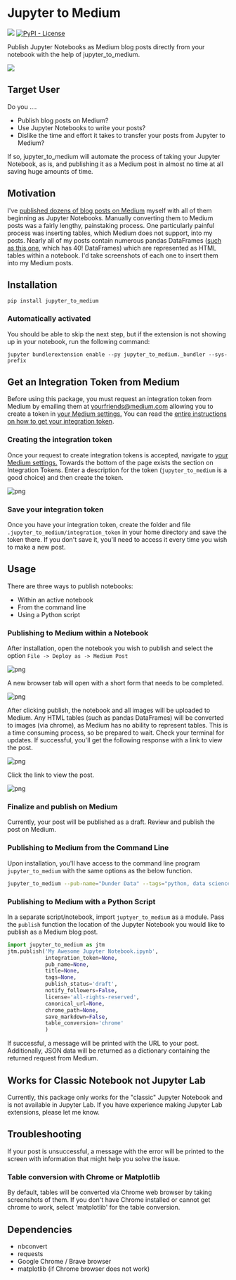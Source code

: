 # Jupyter to Medium

[![](https://img.shields.io/pypi/v/jupyter_to_medium)](https://pypi.org/project/jupyter_to_medium)
[![PyPI - License](https://img.shields.io/pypi/l/jupyter_to_medium)](LICENSE)

Publish Jupyter Notebooks as Medium blog posts directly from your notebook with the help of jupyter_to_medium.

![](docs/images/social_share_small.png)

## Target User

Do you ....

* Publish blog posts on Medium?
* Use Jupyter Notebooks to write your posts?
* Dislike the time and effort it takes to transfer your posts from Jupyter to Medium?

If so, jupyter_to_medium will automate the process of taking your Jupyter Notebook, as is, and publishing it as a Medium post in almost no time at all saving huge amounts of time.

## Motivation

I've [published dozens of blog posts on Medium][0] myself with all of them beginning as Jupyter Notebooks. Manually converting them to Medium posts was a fairly lengthy, painstaking process. One particularly painful process was inserting tables, which Medium does not support, into my posts. Nearly all of my posts contain numerous pandas DataFrames ([such as this one][1], which has 40! DataFrames) which are represented as HTML tables within a notebook. I'd take screenshots of each one to insert them into my Medium posts.

[0]: http://medium.com/dunder-data
[1]: https://medium.com/dunder-data/selecting-subsets-of-data-in-pandas-6fcd0170be9c

## Installation

`pip install jupyter_to_medium`

### Automatically activated

You should be able to skip the next step, but if the extension is not showing up in your notebook, run the following command:

`jupyter bundlerextension enable --py jupyter_to_medium._bundler --sys-prefix`

## Get an Integration Token from Medium

Before using this package, you must request an integration token from Medium by emailing them at <a href="mailto:yourfriends@medium.com">yourfriends@medium.com</a> allowing you to create a token in <a href="https://medium.com/me/settings">your Medium settings.</a> You can read the [entire instructions on how to get your integration token](https://github.com/Medium/medium-api-docs#21-self-issued-access-tokens).

### Creating the integration token

Once your request to create integration tokens is accepted, navigate to <a href="https://medium.com/me/settings">your Medium settings.</a> Towards the bottom of the page exists the section on Integration Tokens. Enter a description for the token (`jupyter_to_medium` is a good choice) and then create the token.

![png](docs/images/integration_token.png)

### Save your integration token

Once you have your integration token, create the folder and file `.jupyter_to_medium/integration_token` in your home directory and save the token there. If you don't save it, you'll need to access it every time you wish to make a new post.

## Usage

There are three ways to publish notebooks:

* Within an active notebook
* From the command line
* Using a Python script

### Publishing to Medium within a Notebook

After installation, open the notebook you wish to publish and select the option `File -> Deploy as -> Medium Post`

![png](docs/images/menu_option.png)

A new browser tab will open with a short form that needs to be completed.

![png](docs/images/form.png)

After clicking publish, the notebook and all images will be uploaded to Medium. Any HTML tables (such as pandas DataFrames) will be converted to images (via chrome), as Medium has no ability to represent tables. This is a time consuming process, so be prepared to wait. Check your terminal for updates. If successful, you'll get the following response with a link to view the post.

![png](docs/images/success.png)

Click the link to view the post.

![png](docs/images/post.png)

### Finalize and publish on Medium

Currently, your post will be published as a draft. Review and publish the post on Medium.

### Publishing to Medium from the Command Line

Upon installation, you'll have access to the command line program `jupyter_to_medium` with the same options as the below function.

```bash
jupyter_to_medium --pub-name="Dunder Data" --tags="python, data science" "My Awesome Blog Post.ipynb"
```

### Publishing to Medium with a Python Script

In a separate script/notebook, import `juptyer_to_medium` as a module. Pass the `publish` function the location of the Jupyter Notebook you would like to publish as a Medium blog post.

```python
import jupyter_to_medium as jtm
jtm.publish('My Awesome Jupyter Notebook.ipynb',
            integration_token=None,
            pub_name=None,
            title=None,
            tags=None,
            publish_status='draft',
            notify_followers=False,
            license='all-rights-reserved',
            canonical_url=None,
            chrome_path=None,
            save_markdown=False,
            table_conversion='chrome'
            )
```

If successful, a message will be printed with the URL to your post.  Additionally, JSON data will be returned as a dictionary containing the returned request from Medium.

## Works for Classic Notebook not Jupyter Lab

Currently, this package only works for the "classic" Jupyter Notebook and is not available in Jupyter Lab. If you have experience making Jupyter Lab extensions, please let me know.

## Troubleshooting

If your post is unsuccessful, a message with the error will be printed to the screen with information that might help you solve the issue.

### Table conversion with Chrome or Matplotlib

By default, tables will be converted via Chrome web browser by taking screenshots of them. If you don't have Chrome installed or cannot 
get chrome to work, select 'matplotlib' for the table conversion.

## Dependencies

* nbconvert
* requests
* Google Chrome / Brave browser
* matplotlib (if Chrome browser does not work)
